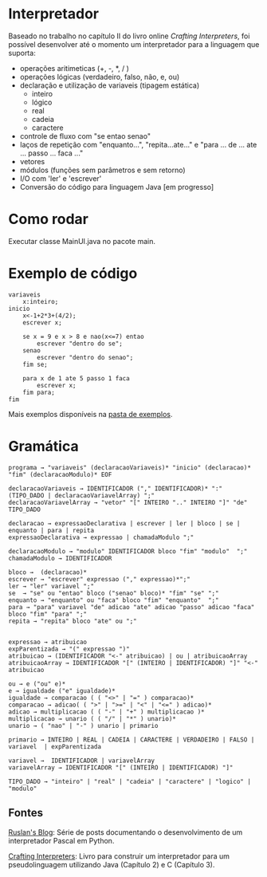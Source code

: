 # Interpretador

Baseado no trabalho no capítulo II do livro online *Crafting Interpreters*, foi possível desenvolver até o momento um interpretador para a linguagem que suporta:

- operações aritimeticas (+, -, *, / )
- operações lógicas (verdadeiro, falso, não, e, ou)
- declaração e utilização de variaveis (tipagem estática)
	- inteiro
	- lógico
	- real
	- cadeia
	- caractere
- controle de fluxo com "se entao senao"
- laços de repetição com "enquanto...", "repita...ate..." e "para ... de ... ate ... passo ... faca ..."
- vetores 
- módulos (funções sem parâmetros e sem retorno)
- I/O com 'ler' e 'escrever'
- Conversão do código para linguagem Java [em progresso]


# Como rodar

Executar classe MainUI.java no pacote main.

# Exemplo de código

```
variaveis
	x:inteiro;
inicio
	x<-1+2*3+(4/2);
	escrever x;
	
	se x = 9 e x > 8 e nao(x<=7) entao
		escrever "dentro do se";
	senao
		escrever "dentro do senao";
	fim se;
	
	para x de 1 ate 5 passo 1 faca
		escrever x;
	fim para;
fim
```

Mais exemplos disponíveis na [pasta de exemplos](exemplos/).

# Gramática
```
programa → "variaveis" (declaracaoVariaveis)* "inicio" (declaracao)* "fim" (declaracaoModulo)* EOF 

declaracaoVariaveis → IDENTIFICADOR ("," IDENTIFICADOR)* ":" (TIPO_DADO | declaracaoVariavelArray) ";" 
declaracaoVariavelArray → "vetor" "[" INTEIRO ".." INTEIRO "]" "de" TIPO_DADO

declaracao → expressaoDeclarativa | escrever | ler | bloco | se | enquanto | para | repita 
expressaoDeclarativa → expressao | chamadaModulo ";" 

declaracaoModulo → "modulo" IDENTIFICADOR bloco "fim" "modulo"  ";"
chamadaModulo → IDENTIFICADOR 

bloco →  (declaracao)* 
escrever → "escrever" expressao ("," expressao)*";" 
ler → "ler" variavel ";" 
se  → "se" ou "entao" bloco ("senao" bloco)* "fim" "se" ";"
enquanto → "enquanto" ou "faca" bloco "fim" "enquanto"  ";"
para → "para" variavel "de" adicao "ate" adicao "passo" adicao "faca" bloco "fim" "para" ";"
repita → "repita" bloco "ate" ou ";"


expressao → atribuicao
expParentizada → "(" expressao ")"
atribuicao → (IDENTIFICADOR "<-" atribuicao) | ou | atribuicaoArray 
atribuicaoArray → IDENTIFICADOR "[" (INTEIRO | IDENTIFICADOR) "]" "<-" atribuicao

ou → e ("ou" e)*
e → igualdade ("e" igualdade)*
igualdade → comparacao ( ( "<>" | "=" ) comparacao)*
comparacao → adicao( ( ">" | ">=" | "<" | "<=" ) adicao)* 
adicao → multiplicacao ( ( "-" | "+" ) multiplicacao )* 
multiplicacao → unario ( ( "/" | "*" ) unario)* 
unario → ( "nao" | "-" ) unario | primario

primario → INTEIRO | REAL | CADEIA | CARACTERE | VERDADEIRO | FALSO | variavel  | expParentizada 

variavel →  IDENTIFICADOR | variavelArray
variavelArray → IDENTIFICADOR "[" (INTEIRO | IDENTIFICADOR) "]" 

TIPO_DADO → "inteiro" | "real" | "cadeia" | "caractere" | "logico" | "modulo"
```
## Fontes

[Ruslan's Blog](https://ruslanspivak.com/lsbasi-part1/ "Ruslan's Blog"):  Série de posts documentando o desenvolvimento de um interpretador Pascal em Python.

[Crafting Interpreters](https://www.craftinginterpreters.com/ "Crafting Interpreters"): Livro para construir um interpretador para um pseudolinguagem utilizando Java (Capítulo 2) e C (Capítulo 3).

